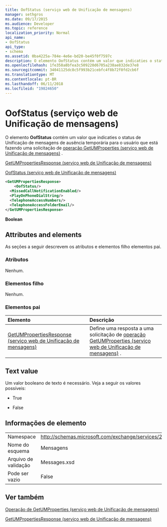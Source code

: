 ```yaml
---
title: OofStatus (serviço web de Unificação de mensagens)
manager: sethgros
ms.date: 09/17/2015
ms.audience: Developer
ms.topic: reference
localization_priority: Normal
api_name:
- OofStatus
api_type:
- schema
ms.assetid: 0ba4225a-784e-4e6e-bd20-be45f0f7597c
description: O elemento OofStatus contém um valor que indicaties o status de Unificação de mensagens de ausência temporária para o usuário que está fazendo uma solicitação do GetUMProperties operação (serviço web de Unificação de mensagens).
ms.openlocfilehash: 1fe358a8bfea3c509220d6705a238ae832de37e8
ms.sourcegitcommit: 34041125dc8c5f993b21cebfc4f8b72f0fd2cb6f
ms.translationtype: MT
ms.contentlocale: pt-BR
ms.lasthandoff: 06/11/2018
ms.locfileid: "19824650"
---
```

# <a name="oofstatus-um-web-service"></a>OofStatus (serviço web de Unificação de mensagens)

O elemento **OofStatus** contém um valor que indicaties o status de Unificação de mensagens de ausência temporária para o usuário que está fazendo uma solicitação de [operação GetUMProperties (serviço web de Unificação de mensagens)](getumproperties-operation-um-web-service.md) . 
  
[GetUMPropertiesResponse (serviço web de Unificação de mensagens)](getumpropertiesresponse-um-web-service.md)
  
[OofStatus (serviço web de Unificação de mensagens)](oofstatus-um-web-service.md)
  
```xml
<GetUMPropertiesResponse>
    <OofStatus/>
  <MissedCallNotificationEnabled/>
  <PlayOnPhoneDialString/>
  <TelephoneAccessNumbers/>
  <TelephoneAccessFolderEmail/>
</GetUMPropertiesResponse>
```

 **Boolean**
## <a name="attributes-and-elements"></a>Attributes and elements

As seções a seguir descrevem os atributos e elementos filho elementos pai.
  
### <a name="attributes"></a>Atributos

Nenhum.
  
### <a name="child-elements"></a>Elementos filho

Nenhum.
  
### <a name="parent-elements"></a>Elementos pai

|**Elemento**|**Descrição**|
|:-----|:-----|
|[GetUMPropertiesResponse (serviço web de Unificação de mensagens)](getumpropertiesresponse-um-web-service.md) <br/> |Define uma resposta a uma solicitação de [operação GetUMProperties (serviço web de Unificação de mensagens)](getumproperties-operation-um-web-service.md) .  <br/> |
   
## <a name="text-value"></a>Text value

Um valor booleano de texto é necessário. Veja a seguir os valores possíveis:
  
- True
    
- False
    
## <a name="element-information"></a>Informações de elemento

|||
|:-----|:-----|
|Namespace  <br/> |http://schemas.microsoft.com/exchange/services/2006/messages  <br/> |
|Nome do esquema  <br/> |Mensagens  <br/> |
|Arquivo de validação  <br/> |Messages.xsd  <br/> |
|Pode ser vazio  <br/> |False  <br/> |
   
## <a name="see-also"></a>Ver também



[Operação de GetUMProperties (serviço web de Unificação de mensagens)](getumproperties-operation-um-web-service.md)
  
[GetUMPropertiesResponse (serviço web de Unificação de mensagens)](getumpropertiesresponse-um-web-service.md)

